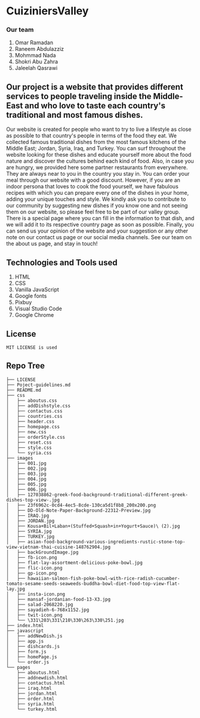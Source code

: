 # CuiziniersValley

### Our team

1. Omar Ramadan
2. Raneem Abdulazziz
3. Mohmmad Nada
4. Shokri Abu Zahra
5. Jaleelah Qasrawi

## Our project is a website that provides different services to people traveling inside the Middle-East and who love to taste each country's traditional and most famous dishes. 

Our website is created for people who want to try to live a lifestyle as close as possible to that country's people in terms of the food they eat. We collected famous traditional dishes from the most famous kitchens of the Middle East; Jordan, Syria, Iraq, and Turkey. You can surf throughout the website looking for these dishes and educate yourself more about the food nature and discover the cultures behind each kind of food. Also, in case you are hungry, we provided here some partner restaurants from everywhere. They are always near to you in the country you stay in. You can order your meal through our website with a good discount. However, if you are an indoor persona that loves to cook the food yourself, we have fabulous recipes with which you can prepare every one of the dishes in your home, adding your unique touches and style. We kindly ask you to contribute to our community by suggesting new dishes if you know one and not seeing them on our website, so please feel free to be part of our valley group. There is a special page where you can fill in the information to that dish, and we will add it to its respective country page as soon as possible. Finally, you can send us your opinion of the website and your suggestion or any other note on our contact us page or our social media channels. See our team on the about us page, and stay in touch!

## Technologies and Tools used

1. HTML
2. CSS
3. Vanilla JavaScript
4. Google fonts
5. Pixbuy
6. Visual Studio Code
7. Google Chrome 

## License
    
    MIT LICENSE is used

## Repo Tree
```
├── LICENSE
├── Poject-guidelines.md
├── README.md
├── css
│   ├── aboutus.css
│   ├── addDishstyle.css
│   ├── contactus.css
│   ├── countries.css
│   ├── header.css
│   ├── homepage.css
│   ├── new.css
│   ├── orderStyle.css
│   ├── reset.css
│   ├── style.css
│   └── syria.css
├── images
│   ├── 001.jpg
│   ├── 002.jpg
│   ├── 003.jpg
│   ├── 004.jpg
│   ├── 005.jpg
│   ├── 006.jpg
│   ├── 127038862-greek-food-background-traditional-different-greek-dishes-top-view-.jpg
│   ├── 23f6962c-0cd4-4ec5-8cde-130ca5d1f8b8_200x200.png
│   ├── DD-Old-Note-Paper-Background-22312-Preview.jpg
│   ├── IRAQ.jpg
│   ├── JORDAN.jpg
│   ├── Kousa+Bil+Laban+(Stuffed+Squash+in+Yogurt+Sauce)\ (2).jpg
│   ├── SYRIA.jpg
│   ├── TURKEY.jpg
│   ├── asian-food-background-various-ingredients-rustic-stone-top-view-vietnam-thai-cuisine-148762904.jpg
│   ├── backGroundImage.jpg
│   ├── fb-icon.png
│   ├── flat-lay-assortment-delicious-poke-bowl.jpg
│   ├── flic-icon.png
│   ├── gp-icon.png
│   ├── hawaiian-salmon-fish-poke-bowl-with-rice-radish-cucumber-tomato-sesame-seeds-seaweeds-buddha-bowl-diet-food-top-view-flat-lay.jpg
│   ├── insta-icon.png
│   ├── mansaf-jordanian-food-13-X3.jpg
│   ├── salad-2068220.jpg
│   ├── sayadieh-6-768x1152.jpg
│   ├── twit-icon.png
│   └── \331\203\331\210\330\263\330\251.jpg
├── index.html
├── javascript
│   ├── addNewDish.js
│   ├── app.js
│   ├── dishcards.js
│   ├── form.js
│   ├── homePage.js
│   └── order.js
└── pages
    ├── aboutus.html
    ├── addnewdish.html
    ├── contactus.html
    ├── iraq.html
    ├── jordan.html
    ├── order.html
    ├── syria.html
    └── turkey.html
 
 
 ```
    
